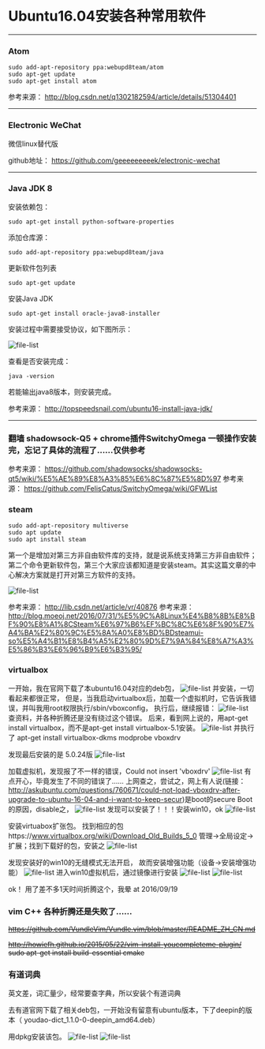 # Ubuntu16.04安装各种常用软件
-----
### Atom
``` shell
sudo add-apt-repository ppa:webupd8team/atom  
sudo apt-get update  
sudo apt-get install atom
```
参考来源： http://blog.csdn.net/q1302182594/article/details/51304401

-----
### Electronic WeChat
微信linux替代版

github地址： https://github.com/geeeeeeeeek/electronic-wechat

-----
### Java JDK 8

安装依赖包：
``` shell
sudo apt-get install python-software-properties
```
添加仓库源：
``` shell
sudo add-apt-repository ppa:webupd8team/java
```
更新软件包列表
``` shell
sudo apt-get update
```
安装Java JDK
``` shell
sudo apt-get install oracle-java8-installer
```

安装过程中需要接受协议，如下图所示：

![file-list](/ubuntu16.04_SoftInstall/java8Install.png)

查看是否安装完成：
``` shell
java -version
```
若能输出java8版本，则安装完成。

参考来源： http://topspeedsnail.com/ubuntu16-install-java-jdk/

-----
### 翻墙 shadowsock-Q5 + chrome插件SwitchyOmega  一顿操作安装完，忘记了具体的流程了……仅供参考

参考来源： https://github.com/shadowsocks/shadowsocks-qt5/wiki/%E5%AE%89%E8%A3%85%E6%8C%87%E5%8D%97
参考来源： https://github.com/FelisCatus/SwitchyOmega/wiki/GFWList


### steam
``` shell
sudo add-apt-repository multiverse
sudo apt update
sudo apt install steam
```
第一个是增加对第三方非自由软件库的支持，就是说系统支持第三方非自由软件；第二个命令更新软件包，第三个大家应该都知道是安装steam。其实这篇文章的中心解决方案就是打开对第三方软件的支持。


![file-list](/ubuntu16.04_SoftInstall/Steam_fatal-error.png)

参考来源： http://lib.csdn.net/article/vr/40876
参考来源： http://blog.moeoj.net/2016/07/31/%E5%9C%A8Linux%E4%B8%8B%E8%BF%90%E8%A1%8CSteam%E6%97%B6%EF%BC%8C%E6%8F%90%E7%A4%BA%E2%80%9C%E5%8A%A0%E8%BD%BDsteamui-so%E5%A4%B1%E8%B4%A5%E2%80%9D%E7%9A%84%E8%A7%A3%E5%86%B3%E6%96%B9%E6%B3%95/


### virtualbox
一开始，我在官网下载了本ubuntu16.04对应的deb包，
![file-list](/ubuntu16.04_SoftInstall/virtualbox官网.png)
并安装，一切看起来都很正常，
但是，当我启动virtualbox后，加载一个虚拟机时，它告诉我错误，并叫我用root权限执行/sbin/vboxconfig，
执行后，继续报错：
![file-list](/ubuntu16.04_SoftInstall/virtualbox_vboxconfig.png)
查资料，并各种折腾还是没有绕过这个错误。
后来，看到网上说的，用apt-get install virtualbox，而不是apt-get install virtualbox-5.1安装。
![file-list](/ubuntu16.04_SoftInstall/virtualbox_apt.png)
并执行了
apt-get install virtualbox-dkms
modprobe vboxdrv

发现最后安装的是 5.0.24版
![file-list](/ubuntu16.04_SoftInstall/virtualbox5.0.png)

加载虚拟机，发现报了不一样的错误，Could not insert 'vboxdrv'
![file-list](/ubuntu16.04_SoftInstall/virtualbox_vboxdrv.png)
有点开心，毕竟发生了不同的错误了……
上网查之，尝试之，网上有人说(链接：http://askubuntu.com/questions/760671/could-not-load-vboxdrv-after-upgrade-to-ubuntu-16-04-and-i-want-to-keep-secur)是boot的secure Boot的原因，disable之，
![file-list](/ubuntu16.04_SoftInstall/virtualbox_secure.jpg)
发现可以安装了！！！安装win10，ok
![file-list](/ubuntu16.04_SoftInstall/vitualbox_ok.png)

安装virtuabox扩张包。
找到相应的包https://www.virtualbox.org/wiki/Download_Old_Builds_5_0
管理->全局设定->扩展；找到下载好的包，安装之
![file-list](/ubuntu16.04_SoftInstall/virtualbox_extend.png)


发现安装好的win10的无缝模式无法开启，
故而安装增强功能（设备->安装增强功能）
![file-list](/ubuntu16.04_SoftInstall/virtualbox_增强功能.png)
进入win10虚拟机后，通过镜像进行安装
![file-list](/ubuntu16.04_SoftInstall/virtualbox_增强功能2.png)
![file-list](/ubuntu16.04_SoftInstall/virtualbox_增强功能3.png)

ok！
用了差不多1天时间折腾这个，我晕
 at 2016/09/19

### vim C++ 各种折腾还是失败了……
~~https://github.com/VundleVim/Vundle.vim/blob/master/README_ZH_CN.md~~

~~http://howiefh.github.io/2015/05/22/vim-install-youcompleteme-plugin/
sudo apt-get install build-essential cmake~~

### 有道词典
英文差，词汇量少，经常要查字典，所以安装个有道词典

去有道官网下载了相关deb包，一开始没有留意有ubuntu版本，下了deepin的版本（ youdao-dict_1.1.0-0-deepin_amd64.deb）

用dpkg安装该包。
![file-list](/ubuntu16.04_SoftInstall/youdao-dict_dpkg.png)
![file-list](/ubuntu16.04_SoftInstall/youdao-dict_ok.png)
